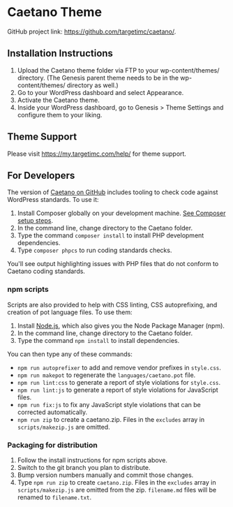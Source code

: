 # Caetano Theme

GitHub project link: https://github.com/targetimc/caetano/.

## Installation Instructions

1. Upload the Caetano theme folder via FTP to your wp-content/themes/ directory. (The Genesis parent theme needs to be in the wp-content/themes/ directory as well.)
2. Go to your WordPress dashboard and select Appearance.
3. Activate the Caetano theme.
4. Inside your WordPress dashboard, go to Genesis > Theme Settings and configure them to your liking.

## Theme Support

Please visit https://my.targetimc.com/help/ for theme support.

## For Developers

The version of [Caetano on GitHub](https://github.com/targetimc/caetano/) includes tooling to check code against WordPress standards. To use it:

1. Install Composer globally on your development machine. [See Composer setup steps](https://getcomposer.org/doc/00-intro.md#downloading-the-composer-executable).
2. In the command line, change directory to the Caetano folder.
3. Type the command `composer install` to install PHP development dependencies.
4. Type `composer phpcs` to run coding standards checks.

You'll see output highlighting issues with PHP files that do not conform to Caetano coding standards.

### npm scripts

Scripts are also provided to help with CSS linting, CSS autoprefixing, and creation of pot language files. To use them:

1. Install [Node.js](https://nodejs.org/), which also gives you the Node Package Manager (npm).
2. In the command line, change directory to the Caetano folder.
3. Type the command `npm install` to install dependencies.

You can then type any of these commands:

- `npm run autoprefixer` to add and remove vendor prefixes in `style.css`.
- `npm run makepot` to regenerate the `languages/caetano.pot` file.
- `npm run lint:css` to generate a report of style violations for `style.css`.
- `npm run lint:js` to generate a report of style violations for JavaScript files.
- `npm run fix:js` to fix any JavaScript style violations that can be corrected automatically.
- `npm run zip` to create a caetano.zip. Files in the `excludes` array in `scripts/makezip.js` are omitted.

### Packaging for distribution

1. Follow the install instructions for npm scripts above.
2. Switch to the git branch you plan to distribute.
3. Bump version numbers manually and commit those changes.
4. Type `npm run zip` to create `caetano.zip`. Files in the `excludes` array in `scripts/makezip.js` are omitted from the zip. `filename.md` files will be renamed to `filename.txt`.
